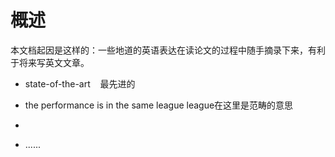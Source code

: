# 概述

本文档起因是这样的：一些地道的英语表达在读论文的过程中随手摘录下来，有利于将来写英文文章。



- state-of-the-art    最先进的

- the performance is in the same league    league在这里是范畴的意思

- 

- ......
